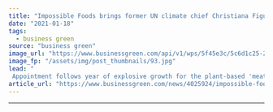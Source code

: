 ```yaml
---
title: "Impossible Foods brings former UN climate chief Christiana Figueres onto board"
date: "2021-01-18"
tags: 
  - business green
source: "business green"
image_url: "https://www.businessgreen.com/api/v1/wps/5f45e3c/5c6d1c25-2428-4fb2-8af5-f913a87f6121/3/20190812-DSC07319-PC-Jimena-Mateo-christiana-figueres-185x114.jpg"
image_fp: "/assets/img/post_thumbnails/93.jpg"
lead: "
 Appointment follows year of explosive growth for the plant-based 'meat' company, which has said it aims to eliminate the need for animal agriculture by 2035 ..."
article_url: "https://www.businessgreen.com/news/4025924/impossible-foods-brings-former-climate-chief-christiana-figueres-board"
---
```


---
